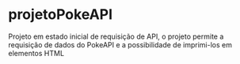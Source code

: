 # projetoPokeAPI
Projeto em estado inicial de requisição de API, o projeto permite a requisição de dados do PokeAPI e a possibilidade de imprimi-los em elementos HTML
